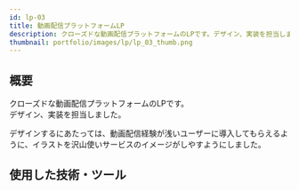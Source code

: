 ```yaml
---
id: lp-03
title: 動画配信プラットフォームLP
description: クローズドな動画配信プラットフォームのLPです。デザイン、実装を担当しました。  
thumbnail: portfolio/images/lp/lp_03_thumb.png
---
```


## 概要
クローズドな動画配信プラットフォームのLPです。  
デザイン、実装を担当しました。

デザインするにあたっては、動画配信経験が浅いユーザーに導入してもらえるように、イラストを沢山使いサービスのイメージがしやすようにしました。


<dynamic-image path="portfolio/images/lp/lp_03.jpg" alt="LPO画面イメージ" ></dynamic-image>

## 使用した技術・ツール
<skill :items="['NuxtJS','AWS S3','AWS CloudFront','illustrator','Photoshop']"></skill>
